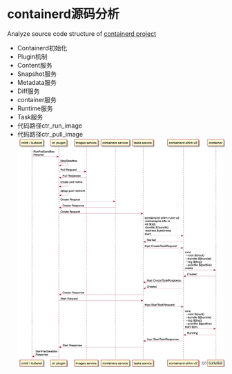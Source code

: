 # containerd源码分析
Analyze source code structure of [containerd project](https://github.com/containerd/containerd/)

- Containerd初始化
- Plugin机制
- Content服务
- Snapshot服务
- Metadata服务
- Diff服务
- container服务
- Runtime服务
- Task服务
- 代码路径ctr_run_image
- 代码路径ctr_pull_image 
![containerd代码流程](containerd_run_code.png)
